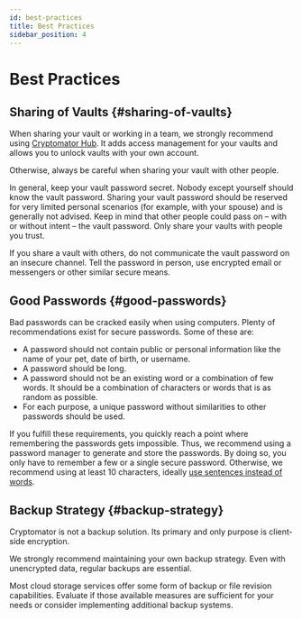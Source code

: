 ```yaml
---
id: best-practices
title: Best Practices
sidebar_position: 4
---
```


# Best Practices

## Sharing of Vaults {#sharing-of-vaults}

When sharing your vault or working in a team, we strongly recommend using [Cryptomator Hub](https://cryptomator.org/for-teams/).
It adds access management for your vaults and allows you to unlock vaults with your own account.

Otherwise, always be careful when sharing your vault with other people.

In general, keep your vault password secret.
Nobody except yourself should know the vault password.
Sharing your vault password should be reserved for very limited personal scenarios (for example, with your spouse) and is generally not advised.
Keep in mind that other people could pass on – with or without intent – the vault password.
Only share your vaults with people you trust.

If you share a vault with others, do not communicate the vault password on an insecure channel.
Tell the password in person, use encrypted email or messengers or other similar secure means.

## Good Passwords {#good-passwords}

Bad passwords can be cracked easily when using computers.
Plenty of recommendations exist for secure passwords.
Some of these are:

* A password should not contain public or personal information like the name of your pet, date of birth, or username.
* A password should be long.
* A password should not be an existing word or a combination of few words. It should be a combination of characters or words that is as random as possible.
* For each purpose, a unique password without similarities to other passwords should be used.

If you fulfill these requirements, you quickly reach a point where remembering the passwords gets impossible.
Thus, we recommend using a password manager to generate and store the passwords.
By doing so, you only have to remember a few or a single secure password.
Otherwise, we recommend using at least 10 characters, ideally [use sentences instead of words](https://xkcd.com/936/).

## Backup Strategy {#backup-strategy}

Cryptomator is not a backup solution.
Its primary and only purpose is client-side encryption.

We strongly recommend maintaining your own backup strategy.
Even with unencrypted data, regular backups are essential.

Most cloud storage services offer some form of backup or file revision capabilities.
Evaluate if those available measures are sufficient for your needs or consider implementing additional backup systems.
